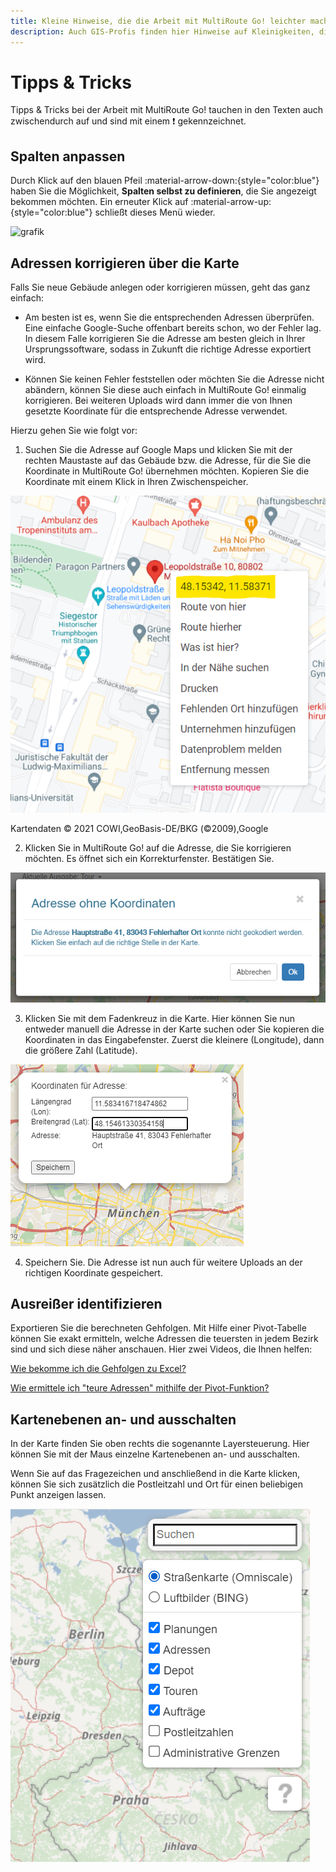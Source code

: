 ```yaml
---
title: Kleine Hinweise, die die Arbeit mit MultiRoute Go! leichter machen
description: Auch GIS-Profis finden hier Hinweise auf Kleinigkeiten, die die Arbeit mit dem Verlags-GIS erleichtern. Von Filtern, über angepasste Spalten, Adresskorrekturen und verschiedenen Hintergrundkarten und Luftbildern
---
```


# Tipps & Tricks 

Tipps & Tricks bei der Arbeit mit MultiRoute Go! tauchen in den Texten auch zwischendurch auf und sind mit einem :exclamation: gekennzeichnet.

## Spalten anpassen ##
Durch Klick auf den blauen Pfeil :material-arrow-down:{style="color:blue"} haben Sie die Möglichkeit, **Spalten selbst zu definieren**, die Sie angezeigt bekommen möchten. Ein erneuter Klick auf :material-arrow-up:{style="color:blue"} schließt dieses Menü wieder.

![grafik](https://user-images.githubusercontent.com/99329016/158330870-34693ff6-1752-4bf2-8268-18ac2bdceda5.png "Neuanlage Trägerbezirk")



## Adressen korrigieren über die Karte

Falls Sie neue Gebäude anlegen oder korrigieren müssen, geht das ganz einfach:

- Am besten ist es, wenn Sie die entsprechenden Adressen überprüfen. Eine einfache Google-Suche offenbart bereits schon, wo der Fehler lag. In diesem Falle korrigieren Sie die Adresse am besten gleich in Ihrer Ursprungssoftware, sodass in Zukunft die richtige Adresse exportiert wird. 

- Können Sie keinen Fehler feststellen oder möchten Sie die Adresse nicht abändern, können Sie diese auch einfach in MultiRoute Go! einmalig korrigieren. Bei weiteren Uploads wird dann immer die von Ihnen gesetzte Koordinate für die entsprechende Adresse verwendet. 

Hierzu gehen Sie wie folgt vor:

1) Suchen Sie die Adresse auf Google Maps und klicken Sie mit der rechten Maustaste auf das Gebäude bzw. die Adresse, für die Sie die Koordinate in MultiRoute Go! übernehmen möchten. Kopieren Sie die Koordinate mit einem Klick in Ihren Zwischenspeicher.

![!](assets/muc-center.png "Kartenausschnitt wählen bei Google Maps")

Kartendaten © 2021 COWI,GeoBasis-DE/BKG (©2009),Google

2) Klicken Sie in MultiRoute Go! auf die Adresse, die Sie korrigieren möchten. Es öffnet sich ein Korrekturfenster. Bestätigen Sie.

![!](assets/mod.png "Ja diese Adresse soll bearbeitet werden")

3) Klicken Sie mit dem Fadenkreuz in die Karte. Hier können Sie nun entweder manuell die Adresse in der Karte suchen oder Sie kopieren die Koordinaten in das Eingabefenster. Zuerst die kleinere (Longitude), dann die größere Zahl (Latitude).

![!](assets/muc-korr.png "Lat/Lon bzw X/Y Koordinaten für Lage und Breite richtig eingeben")

4) Speichern Sie. Die Adresse ist nun auch für weitere Uploads an der richtigen Koordinate gespeichert. 



## Ausreißer identifizieren
Exportieren Sie die berechneten Gehfolgen. Mit Hilfe einer Pivot-Tabelle können Sie exakt ermitteln, welche Adressen die teuersten in jedem Bezirk sind und sich diese näher anschauen. Hier zwei Videos, die Ihnen helfen:

[Wie bekomme ich die Gehfolgen zu Excel?](https://youtu.be/Ncu99z_hUEQ)

[Wie ermittele ich "teure Adressen" mithilfe der Pivot-Funktion?](https://youtu.be/1mqFSzEmlVw)


## Kartenebenen an- und ausschalten 

In der Karte finden Sie oben rechts die sogenannte Layersteuerung. Hier können Sie mit der Maus einzelne Kartenebenen an- und ausschalten. 

Wenn Sie auf das Fragezeichen und anschließend in die Karte klicken, können Sie sich zusätzlich die Postleitzahl und Ort für einen beliebigen Punkt anzeigen lassen. 

![!](assets/layersteuerung.png "Layer an- und ausstellen")


